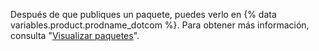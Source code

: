 Después de que publiques un paquete, puedes verlo en {% data variables.product.prodname_dotcom %}. Para obtener más información, consulta "[Visualizar paquetes](/packages/manage-packages/viewing-packages)".
